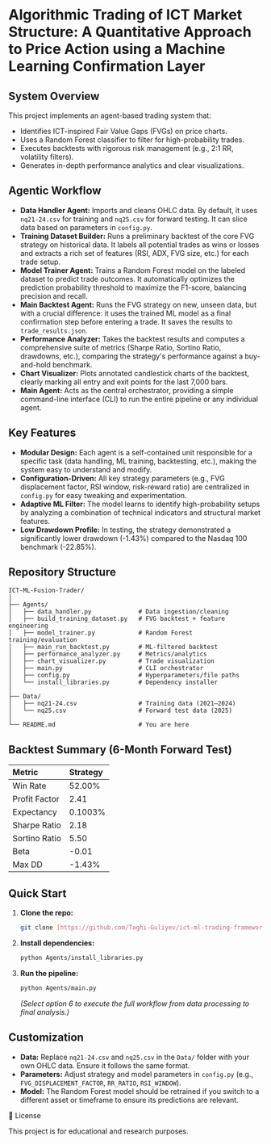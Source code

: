# Algorithmic Trading of ICT Market Structure: A Quantitative Approach to Price Action using a Machine Learning Confirmation Layer

## System Overview

This project implements an agent-based trading system that:

* Identifies ICT-inspired Fair Value Gaps (FVGs) on price charts.
* Uses a Random Forest classifier to filter for high-probability trades.
* Executes backtests with rigorous risk management (e.g., 2:1 RR, volatility filters).
* Generates in-depth performance analytics and clear visualizations.

## Agentic Workflow

-   **Data Handler Agent:** Imports and cleans OHLC data. By default, it uses `nq21-24.csv` for training and `nq25.csv` for forward testing. It can slice data based on parameters in `config.py`.
-   **Training Dataset Builder:** Runs a preliminary backtest of the core FVG strategy on historical data. It labels all potential trades as wins or losses and extracts a rich set of features (RSI, ADX, FVG size, etc.) for each trade setup.
-   **Model Trainer Agent:** Trains a Random Forest model on the labeled dataset to predict trade outcomes. It automatically optimizes the prediction probability threshold to maximize the F1-score, balancing precision and recall.
-   **Main Backtest Agent:** Runs the FVG strategy on new, unseen data, but with a crucial difference: it uses the trained ML model as a final confirmation step before entering a trade. It saves the results to `trade_results.json`.
-   **Performance Analyzer:** Takes the backtest results and computes a comprehensive suite of metrics (Sharpe Ratio, Sortino Ratio, drawdowns, etc.), comparing the strategy's performance against a buy-and-hold benchmark.
-   **Chart Visualizer:** Plots annotated candlestick charts of the backtest, clearly marking all entry and exit points for the last 7,000 bars.
-   **Main Agent:** Acts as the central orchestrator, providing a simple command-line interface (CLI) to run the entire pipeline or any individual agent.

## Key Features

* **Modular Design:** Each agent is a self-contained unit responsible for a specific task (data handling, ML training, backtesting, etc.), making the system easy to understand and modify.
* **Configuration-Driven:** All key strategy parameters (e.g., FVG displacement factor, RSI window, risk-reward ratio) are centralized in `config.py` for easy tweaking and experimentation.
* **Adaptive ML Filter:** The model learns to identify high-probability setups by analyzing a combination of technical indicators and structural market features.
* **Low Drawdown Profile:** In testing, the strategy demonstrated a significantly lower drawdown (-1.43%) compared to the Nasdaq 100 benchmark (-22.85%).

## Repository Structure

```plaintext
ICT-ML-Fusion-Trader/
│
├── Agents/
│   ├── data_handler.py             # Data ingestion/cleaning
│   ├── build_training_dataset.py   # FVG backtest + feature engineering
│   ├── model_trainer.py            # Random Forest training/evaluation
│   ├── main_run_backtest.py        # ML-filtered backtest
│   ├── performance_analyzer.py     # Metrics/analytics
│   ├── chart_visualizer.py         # Trade visualization
│   ├── main.py                     # CLI orchestrator
│   ├── config.py                   # Hyperparameters/file paths
│   └── install_libraries.py        # Dependency installer
│
├── Data/
│   ├── nq21-24.csv                 # Training data (2021–2024)
│   └── nq25.csv                    # Forward test data (2025)
│
└── README.md                       # You are here
```

## Backtest Summary (6-Month Forward Test)

| Metric          | Strategy  |  
|:----------------|:----------|
| Win Rate        | 52.00%    | 
| Profit Factor   | 2.41      |  
| Expectancy      | 0.1003%   | 
| Sharpe Ratio    | 2.18      | 
| Sortino Ratio   | 5.50      |  
| Beta            | -0.01     |  
| Max DD          | -1.43%    |    


## Quick Start

1.  **Clone the repo:**
    ```bash
    git clone [https://github.com/Taghi-Guliyev/ict-ml-trading-framework.git](https://github.com/Taghi-Guliyev/ict-ml-trading-framework.git)
    ```

2.  **Install dependencies:**
    ```bash
    python Agents/install_libraries.py
    ```

3.  **Run the pipeline:**
    ```bash
    python Agents/main.py
    ```
    *(Select option 6 to execute the full workflow from data processing to final analysis.)*

## Customization

* **Data:** Replace `nq21-24.csv` and `nq25.csv` in the `Data/` folder with your own OHLC data. Ensure it follows the same format.
* **Parameters:** Adjust strategy and model parameters in `config.py` (e.g., `FVG_DISPLACEMENT_FACTOR`, `RR_RATIO`, `RSI_WINDOW`).
* **Model:** The Random Forest model should be retrained if you switch to a different asset or timeframe to ensure its predictions are relevant.


📄 License

This project is for educational and research purposes.
